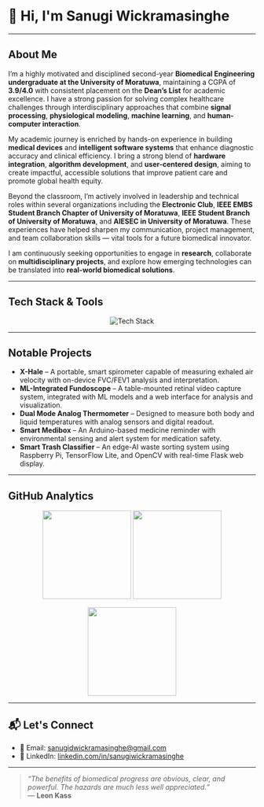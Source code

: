 # 👋 Hi, I'm Sanugi Wickramasinghe

---

## About Me

I’m a highly motivated and disciplined second-year **Biomedical Engineering undergraduate at the University of Moratuwa**, maintaining a CGPA of **3.9/4.0** with consistent placement on the **Dean’s List** for academic excellence. I have a strong passion for solving complex healthcare challenges through interdisciplinary approaches that combine **signal processing**, **physiological modeling**, **machine learning**, and **human-computer interaction**.

My academic journey is enriched by hands-on experience in building **medical devices** and **intelligent software systems** that enhance diagnostic accuracy and clinical efficiency. I bring a strong blend of **hardware integration**, **algorithm development**, and **user-centered design**, aiming to create impactful, accessible solutions that improve patient care and promote global health equity.

Beyond the classroom, I’m actively involved in leadership and technical roles within several organizations including the **Electronic Club**, **IEEE EMBS Student Branch Chapter of University of Moratuwa**, **IEEE Student Branch of University of Moratuwa**, and **AIESEC in University of Moratuwa**. These experiences have helped sharpen my communication, project management, and team collaboration skills — vital tools for a future biomedical innovator.

I am continuously seeking opportunities to engage in **research**, collaborate on **multidisciplinary projects**, and explore how emerging technologies can be translated into **real-world biomedical solutions**.

---

## Tech Stack & Tools

<p align="center">
  <img src="https://skillicons.dev/icons?i=python,cpp,dart,matlab,flutter,tensorflow,numpy,project jupyter,opencv,arduino,raspberrypi,nodejs,latex,vscode,altium,solidworks,altiumstudio,proteus,quartus" alt="Tech Stack" />
</p>

---

## Notable Projects

- **X-Hale** – A portable, smart spirometer capable of measuring exhaled air velocity with on-device FVC/FEV1 analysis and interpretation.
- **ML-Integrated Fundoscope** – A table-mounted retinal video capture system, integrated with ML models and a web interface for analysis and visualization.
- **Dual Mode Analog Thermometer** – Designed to measure both body and liquid temperatures with analog sensors and digital readout.
- **Smart Medibox** – An Arduino-based medicine reminder with environmental sensing and alert system for medication safety.
- **Smart Trash Classifier** – An edge-AI waste sorting system using Raspberry Pi, TensorFlow Lite, and OpenCV with real-time Flask web display.

---

## GitHub Analytics

<p align="center">
  <img src="https://github-readme-stats.vercel.app/api?username=Sanugiw&show_icons=true&theme=radical" height="180" />
  <img src="https://github-readme-stats.vercel.app/api/top-langs/?username=Sanugiw&layout=compact&theme=radical" height="180" />
</p>

<p align="center">
  <img src="https://streak-stats.demolab.com?user=Sanugiw&theme=radical&hide_border=false" height="180" />
</p>

---

## 📬 Let's Connect

- 📧 Email: [sanugidwickramasinghe@gmail.com](mailto:sanugidwickramasinghe@gmail.com)  
- 🔗 LinkedIn: [linkedin.com/in/sanugiwickramasinghe](https://linkedin.com/in/sanugiwickramasinghe)  
---

> _“The benefits of biomedical progress are obvious, clear, and powerful. The hazards are much less well appreciated.”_  
> — **Leon Kass**
